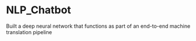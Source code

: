 # NLP_Chatbot
Built a deep neural network that functions as part of an end-to-end machine translation pipeline

